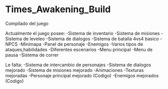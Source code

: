 # Times_Awakening_Build
Compilado del juego

Actualmente el juego posee:
-Sistema de inventario
-Sistema de misiones
-Sistema de leveleo
-Sistema de dialogos
-Sistema de batalla 4vs4 basico
-NPCS
-Minimapa
-Panel de personaje
-Enemigos
-Varios tipos de ataques,habilidades
-Diferentes escenarios
-Menu principal
-Menu de pausa
-Sistema de correr

Le falta:
-Sistema de intercambio de personajes
-Sistema de dialogos mejorado
-Sistema de misiones mejorado
-Animaciones
-Texturas mejoradas
-Personaje principal mejorado (Codigo)
-Enemigos mejorados (Codigo)



